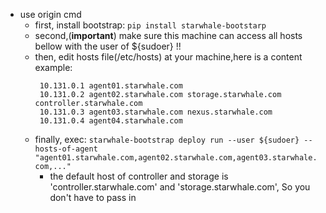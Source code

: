 - use origin cmd
  - first, install bootstrap: `pip install starwhale-bootstarp`
  - second,(**important**) make sure this machine can access all hosts bellow with the user of ${sudoer} !! 
  - then, edit hosts file(/etc/hosts) at your machine,here is a content example:
      ``` text
       10.131.0.1 agent01.starwhale.com
       10.131.0.2 agent02.starwhale.com storage.starwhale.com controller.starwhale.com
       10.131.0.3 agent03.starwhale.com nexus.starwhale.com
       10.131.0.4 agent04.starwhale.com
      ```
  - finally, exec: `starwhale-bootstrap deploy run --user ${sudoer} --hosts-of-agent "agent01.starwhale.com,agent02.starwhale.com,agent03.starwhale.com,..."`
    - the default host of controller and storage is 'controller.starwhale.com' and 'storage.starwhale.com', So you don't have to pass in